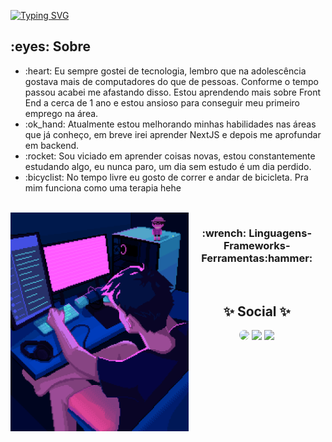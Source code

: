 <!-- 
<img width=100% src="https://capsule-render.vercel.app/api?type=waving&color=#00FFFF&height=120&section=header"/> 
-->

[![Typing SVG](https://readme-typing-svg.herokuapp.com/?color=00FFFF&size=35&center=true&vCenter=true&width=1000&lines=Opaa!!+Meu+nome+é+Pablo.;Tenho+25+anos.;Sou+um+Dev+Front-End+Junior.;Seja+Bem+Vindo(a)!+:%29)](https://git.io/typing-svg)

<div>
  <h2 align ="left">:eyes: Sobre</h2>
  <ul>
    <li>:heart: Eu sempre gostei de tecnologia, lembro que na adolescência gostava mais de computadores do que de pessoas. Conforme o tempo passou acabei me afastando disso. Estou aprendendo mais sobre Front End a cerca de 1 ano e estou ansioso para conseguir meu primeiro emprego na área.</li>
    <li>:ok_hand: Atualmente estou melhorando minhas habilidades nas áreas que já conheço, em breve irei aprender NextJS e depois me aprofundar em backend.</li>
    <li>:rocket: Sou viciado em aprender coisas novas, estou constantemente estudando algo, eu nunca paro, um dia sem estudo é um dia perdido.</li>
    <li>:bicyclist: No tempo livre eu gosto de correr e andar de bicicleta. Pra mim funciona como uma terapia hehe</li>
  </ul>
</div>


<div>
  
  <div  align="center"> 
    <div style="display: inline_block"><br>
    <img align="left" height="350" alt="coding-time" src="programador.gif">
  </div>
    
  <h3 align ="center">:wrench: Linguagens-Frameworks-Ferramentas:hammer:</h3>
  <div>
    <!--
    https://shields.io/badge/style-flat-green?logo=appveyor&style=flat
(https://img.shields.io/badge/html5-%23E34F26.svg?style=for-the-badge&logo=html5&logoColor=white)****
    <img src="https://img.shields.io/badge/html5-%23E34F26.svg?style=for-the-badge&logo=html5&logoColor=white">
    <img src="https://img.shields.io/badge/html5-%23E34F26.svg?style=for-the-badge&logo=html5&logoColor=white">
              https://shields.io/badge/style-flat-green?logo=appveyor&style=flat
    
  </div>
   <!--
  <h2 align="center" >🔧 Linguagens-Frameworks-Ferramentas 🔨</h2>
  -->
 <br> 
 <!--  
  <div align="center" >
    <img src="https://skillicons.dev/icons?i=react,javascript,tailwind,bootstrap,sass,github,git" />
  </div>
  -->
</div>




  <h2 align="center" margin-top="200px">✨ Social ✨</h2>
  <div align="center"> 
    <a href="https://www.linkedin.com/in/pablo-langer-6300802a1" target="_blank"><img src="https://img.shields.io/badge/-LinkedIn-%230077B5?style=for-the-badge&logo=linkedin&logoColor=white" style="border-radius: 30px" target="_blank"></a> 
    <a href = "mailto:pablolangerprofissional@gmail.com"> <img src="https://img.shields.io/badge/-Gmail-%23333?style=for-the-badge&logo=gmail&logoColor=white" target="_blank"></a>
    <a href="https://www.instagram.com/lirovsky/" target="_blank"><img src="https://img.shields.io/badge/-Instagram-%23E4405F?style=for-the-badge&logo=instagram&logoColor=white"</a>
</div>

<!-- 
[![Ashutosh's github activity graph](https://github-readme-activity-graph.vercel.app/graph?username=Lirovsky&bg_color=0d1117&color=008080&&line=00FFFF&point=fff&area=true&hide_border=true)](https://github.com/ashutosh00710/github-readme-activity-graph)
-->

  
<!-- 
<img width=100% src="https://capsule-render.vercel.app/api?type=waving&color=00FFFF&height=120&section=footer"/>  
-->
